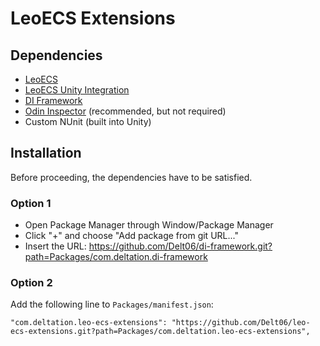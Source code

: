 # LeoECS Extensions

## Dependencies
- [LeoECS](https://github.com/Leopotam/ecs)
- [LeoECS Unity Integration](https://github.com/Leopotam/ecs-unityintegration)
- [DI Framework](https://github.com/Delt06/di-framework)
- [Odin Inspector](https://odininspector.com/) (recommended, but not required)
- Custom NUnit (built into Unity)

## Installation
Before proceeding, the dependencies have to be satisfied.
### Option 1
- Open Package Manager through Window/Package Manager
- Click "+" and choose "Add package from git URL..."
- Insert the URL: https://github.com/Delt06/di-framework.git?path=Packages/com.deltation.di-framework

### Option 2
Add the following line to `Packages/manifest.json`:
```
"com.deltation.leo-ecs-extensions": "https://github.com/Delt06/leo-ecs-extensions.git?path=Packages/com.deltation.leo-ecs-extensions",
```
